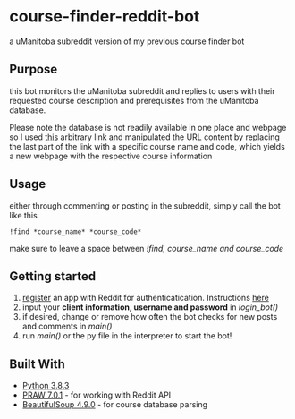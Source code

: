 # course-finder-reddit-bot
a uManitoba subreddit version of my previous course finder bot

## Purpose
this bot monitors the uManitoba subreddit and replies to users with their requested course description and prerequisites from the uManitoba database.

Please note the database is not readily available in one place and webpage so I used [this](http://crscalprod.ad.umanitoba.ca/Catalog/ViewCatalog.aspx?pageid=viewcatalog&topicgroupid=27309&entitytype=CID&entitycode=COMP+1010) arbitrary link and manipulated the URL content by replacing the last part of the link with a specific course name and code, which yields a new webpage with the respective course information

## Usage
either through commenting or posting in the subreddit, simply call the bot like this
```
!find *course_name* *course_code*
```
make sure to leave a space between *!find, course_name and course_code*

## Getting started
1. [register](https://ssl.reddit.com/prefs/apps/) an app with Reddit for authenticatication. Instructions [here](https://praw.readthedocs.io/en/latest/getting_started/authentication.html)
2. input your **client information, username and password** in *login_bot()* 
3. if desired, change or remove how often the bot checks for new posts and comments in *main()* 
4. run *main()* or the py file in the interpreter to start the bot!

## Built With
* [Python 3.8.3](https://www.python.org/downloads/)
* [PRAW 7.0.1](https://praw.readthedocs.io/en/latest/index.html) - for working with Reddit API
* [BeautifulSoup 4.9.0](https://www.crummy.com/software/BeautifulSoup/bs4/doc/) - for course database parsing
